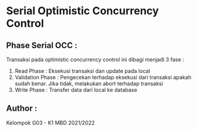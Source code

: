 # Serial Optimistic Concurrency Control

## Phase Serial OCC :
Transaksi pada optimistic concurrency control ini dibagi menjadi 3 fase :
1. Read Phase : Eksekusi transaksi dan update pada local
2. Validation Phase : Pengecekan terhadap eksekusi dari transaksi apakah sudah benar. Jika tidak, melakukan abort terhadap transaksi
3. Write Phase : Transfer data dari local ke database

## Author :
Kelompok G03 - K1 MBD 2021/2022